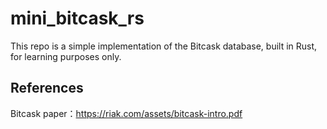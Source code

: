 # mini_bitcask_rs
This repo is a simple implementation of the Bitcask database, built in Rust, for learning purposes only.


## References
Bitcask paper：https://riak.com/assets/bitcask-intro.pdf
